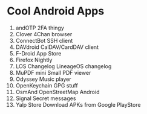 # Cool Android Apps
1.	andOTP			2FA thingy
2.	Clover			4Chan browser
3.	ConnectBot		SSH client
4.	DAVdroid		CalDAV/CardDAV client
5.	F-Droid			App Store
6.	Firefox Nightly	
7.	LOS Changelog	LineageOS changelog
8.	MuPDF mini		Small PDF viewer
9.	Odyssey			Music player
10.	OpenKeychain	GPG stuff
11.	OsmAnd			OpenStreetMap Android
12.	Signal			Secret messages
13.	Yalp Store		Download APKs from Google PlayStore
